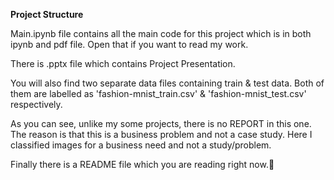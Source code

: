 **Project Structure**

Main.ipynb file contains all the main code for this project which is in both ipynb and pdf file. Open that if you want to read my work.

There is .pptx file which contains Project Presentation.

You will also find two separate data files containing train & test data. Both of them are labelled as 'fashion-mnist_train.csv' & 'fashion-mnist_test.csv' respectively.

As you can see, unlike my some projects, there is no REPORT in this one. The reason is that this is a business problem and not a case study.
Here I classified images for a business need and not a study/problem.

Finally there is a README file which you are reading right now.📖
